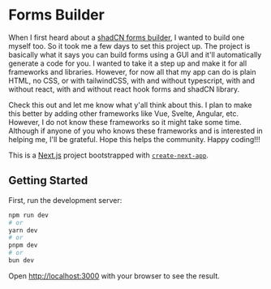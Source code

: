 # Forms Builder
When I first heard about a [shadCN forms builder](https://shadcn-form-build.vercel.app/), I wanted to build one myself too. So it took me a few days to set this project up. The project is basically what it says you can build forms using a GUI and it'll automatically generate a code for you. I wanted to take it a step up and make it for all frameworks and libraries. However, for now all that my app can do is plain HTML, no CSS, or with tailwindCSS, with and without typescript, with and without react, with and without react hook forms and shadCN library.

Check this out and let me know what y'all think about this. I plan to make this better by adding other frameworks like Vue, Svelte, Angular, etc. However, I do not know these frameworks so it might take some time. Although if anyone of you who knows these frameworks and is interested in helping me, I'll be grateful. Hope this helps the community. Happy coding!!!







This is a [Next.js](https://nextjs.org) project bootstrapped with [`create-next-app`](https://nextjs.org/docs/app/api-reference/cli/create-next-app).

## Getting Started

First, run the development server:

```bash
npm run dev
# or
yarn dev
# or
pnpm dev
# or
bun dev
```

Open [http://localhost:3000](http://localhost:3000) with your browser to see the result.
